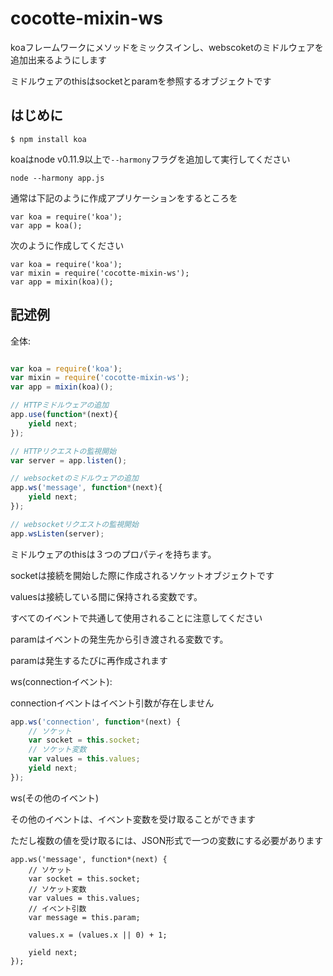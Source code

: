 cocotte-mixin-ws
============

koaフレームワークにメソッドをミックスインし、webscoketのミドルウェアを追加出来るようにします

ミドルウェアのthisはsocketとparamを参照するオブジェクトです

## はじめに

```
$ npm install koa
```

  koaはnode v0.11.9以上で`--harmony`フラグを追加して実行してください

```
node --harmony app.js
```

通常は下記のように作成アプリケーションをするところを
 
```
var koa = require('koa');
var app = koa();
```

次のように作成してください

```
var koa = require('koa');
var mixin = require('cocotte-mixin-ws');
var app = mixin(koa)();
```

## 記述例


全体:


```js:example.js

var koa = require('koa');
var mixin = require('cocotte-mixin-ws');
var app = mixin(koa)();

// HTTPミドルウェアの追加
app.use(function*(next){
	yield next;
});

// HTTPリクエストの監視開始
var server = app.listen();

// websocketのミドルウェアの追加
app.ws('message', function*(next){
	yield next;
});

// websocketリクエストの監視開始
app.wsListen(server);

```

ミドルウェアのthisは３つのプロパティを持ちます。

socketは接続を開始した際に作成されるソケットオブジェクトです

valuesは接続している間に保持される変数です。

すべてのイベントで共通して使用されることに注意してください

paramはイベントの発生先から引き渡される変数です。

paramは発生するたびに再作成されます


ws(connectionイベント):

connectionイベントはイベント引数が存在しません

```javascript
app.ws('connection', function*(next) {
	// ソケット
	var socket = this.socket;
	// ソケット変数
	var values = this.values;
	yield next;
});

```

ws(その他のイベント)

その他のイベントは、イベント変数を受け取ることができます

ただし複数の値を受け取るには、JSON形式で一つの変数にする必要があります

```
app.ws('message', function*(next) {
	// ソケット
	var socket = this.socket;
	// ソケット変数
	var values = this.values;
	// イベント引数
	var message = this.param;

	values.x = (values.x || 0) + 1;

	yield next;
});
```

